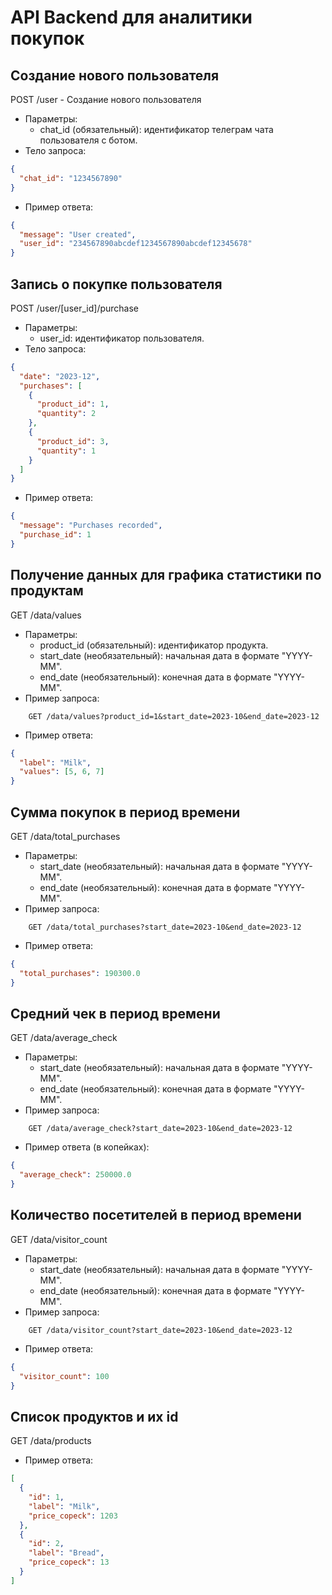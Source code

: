 # API Backend для аналитики покупок

## Создание нового пользователя

POST /user - Создание нового пользователя

- Параметры:
  - chat_id (обязательный): идентификатор телеграм чата пользователя с ботом.
- Тело запроса:

```json
{
  "chat_id": "1234567890"
}
```

- Пример ответа:

```json
{
  "message": "User created",
  "user_id": "234567890abcdef1234567890abcdef12345678"
}
```

## Запись о покупке пользователя

POST /user/[user_id]/purchase

- Параметры:
  - user_id: идентификатор пользователя.
- Тело запроса:

```json
{
  "date": "2023-12",
  "purchases": [
    {
      "product_id": 1,
      "quantity": 2
    },
    {
      "product_id": 3,
      "quantity": 1
    }
  ]
}
```

- Пример ответа:

```json
{
  "message": "Purchases recorded",
  "purchase_id": 1
}
```

## Получение данных для графика статистики по продуктам

GET /data/values

- Параметры:
  - product_id (обязательный): идентификатор продукта.
  - start_date (необязательный): начальная дата в формате "YYYY-MM".
  - end_date (необязательный): конечная дата в формате "YYYY-MM".
- Пример запроса:

```
    GET /data/values?product_id=1&start_date=2023-10&end_date=2023-12
```

- Пример ответа:

```json
{
  "label": "Milk",
  "values": [5, 6, 7]
}
```

## Сумма покупок в период времени

GET /data/total_purchases

- Параметры:
  - start_date (необязательный): начальная дата в формате "YYYY-MM".
  - end_date (необязательный): конечная дата в формате "YYYY-MM".
- Пример запроса:

```
    GET /data/total_purchases?start_date=2023-10&end_date=2023-12
```

- Пример ответа:

```json
{
  "total_purchases": 190300.0
}
```

## Средний чек в период времени

GET /data/average_check

- Параметры:
  - start_date (необязательный): начальная дата в формате "YYYY-MM".
  - end_date (необязательный): конечная дата в формате "YYYY-MM".
- Пример запроса:

```
    GET /data/average_check?start_date=2023-10&end_date=2023-12
```

- Пример ответа (в копейках):

```json
{
  "average_check": 250000.0
}
```

## Количество посетителей в период времени

GET /data/visitor_count

- Параметры:
  - start_date (необязательный): начальная дата в формате "YYYY-MM".
  - end_date (необязательный): конечная дата в формате "YYYY-MM".
- Пример запроса:

```
    GET /data/visitor_count?start_date=2023-10&end_date=2023-12
```

- Пример ответа:

```json
{
  "visitor_count": 100
}
```

## Список продуктов и их id

GET /data/products

- Пример ответа:

```json
[
  {
    "id": 1,
    "label": "Milk",
    "price_copeck": 1203
  },
  {
    "id": 2,
    "label": "Bread",
    "price_copeck": 13
  }
]
```

